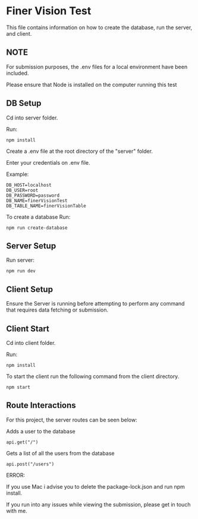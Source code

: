 # Finer Vision Test

This file contains information on how to create the database, run the server, and client.

## NOTE

For submission purposes, the .env files for a local environment have been included.

Please ensure that Node is installed on the computer running this test

## DB Setup

Cd into server folder.

Run:

```
npm install
```

Create a .env file at the root directory of the "server" folder.

Enter your credentials on .env file.

Example:

```
DB_HOST=localhost
DB_USER=root
DB_PASSWORD=password
DB_NAME=finerVisionTest
DB_TABLE_NAME=finerVisionTable
```

To create a database Run:

```
npm run create-database
```


## Server Setup

Run server:

```
npm run dev
```

## Client Setup

Ensure the Server is running before attempting to perform any command that requires data fetching or submission.

## Client Start

Cd into client folder.

Run:

```
npm install
```

To start the client run the following command from the client directory.

```
npm start
```

## Route Interactions

For this project, the server routes can be seen below:

Adds a user to the database

```
api.get("/")
```

Gets a list of all the users from the database

```
api.post("/users")
```
ERROR:

If you use Mac i advise you to delete the package-lock.json and run npm install.

If you run into any issues while viewing the submission, please get in touch with me.
